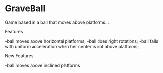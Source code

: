 GraveBall
=========

Game based in a ball that moves above platforms...

Features

-ball moves above horizontal platforms;
-ball does right rotations;
-ball falls with uniform acceleration when her center is not above platforms;

New Features

-ball moves above inclined platforms
